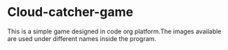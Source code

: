 # Cloud-catcher-game

This is a simple game designed in code org platform.The images available are used under different names inside the program.
